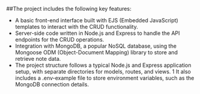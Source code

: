 ##The project includes the following key features:

- A basic front-end interface built with EJS (Embedded JavaScript) templates to interact with the CRUD functionality. 
- Server-side code written in Node.js and Express to handle the API endpoints for the CRUD operations. 
- Integration with MongoDB, a popular NoSQL database, using the Mongoose ODM (Object-Document Mapping) library to store and retrieve note data. 
- The project structure follows a typical Node.js and Express application setup, with separate directories for models, routes, and views. 1 It also includes a .env-example file to store environment variables, such as the MongoDB connection details. 
